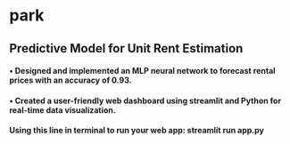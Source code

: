 # park

## Predictive Model for Unit Rent Estimation

#### • Designed and implemented an MLP neural network to forecast rental prices with an accuracy of 0.93.

#### • Created a user-friendly web dashboard using streamlit and Python for real-time data visualization.

#### Using this line in terminal to run your web app: streamlit run app.py
